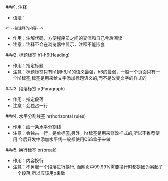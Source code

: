 ###1. 注释
* 语法：
```
<!--被注释的内容-->
```
* 作用：注解代码，方便程序员之间的交流和自己今后阅读
* 注意：注释不会在浏览器中显示，注释不能嵌套

###2. 标题标签 h1-h6(Heading)
* 作用：指定标题
* 注意：标题标签只有h1到h6,h1的语义最强，h6的最弱，一般一个页面只有一个h1标签,标签是用来给文字添加标题语义的,而不是改变文字的样式的

###3. 段落标签 p(Paragraph)
* 作用：指定段落
* 注意：会独占一行

###4. 水平分割线签 hr(horizontal rules)
* 作用：画一条水平分割线
* 注意：会独占一行，是单标签,另外，hr标签是用来修改样式的,所以不推荐使用.今后开发中添加水平线一般都使用CSS盒子来做

###5. 换行标签 br(break)
* 作用：内容换行
* 注意：不另起一个段落进行换行, 而网页中99.99%需要换行时都是因为另起了一个段落,所以应该用p来做
